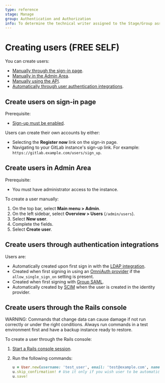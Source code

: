 ```yaml
---
type: reference
stage: Manage
group: Authentication and Authorization
info: To determine the technical writer assigned to the Stage/Group associated with this page, see https://about.gitlab.com/handbook/product/ux/technical-writing/#assignments
---
```


# Creating users **(FREE SELF)**

You can create users:

- [Manually through the sign-in page](#create-users-on-sign-in-page).
- [Manually in the Admin Area](#create-users-in-admin-area).
- [Manually using the API](../../../api/users.md).
- [Automatically through user authentication integrations](#create-users-through-authentication-integrations).

## Create users on sign-in page

Prerequisite:

- [Sign-up must be enabled](../../admin_area/settings/sign_up_restrictions.md).

Users can create their own accounts by either:

- Selecting the **Register now** link on the sign-in page.
- Navigating to your GitLab instance's sign-up link. For example: `https://gitlab.example.com/users/sign_up`.

## Create users in Admin Area

Prerequisite:

- You must have administrator access to the instance.

To create a user manually:

1. On the top bar, select **Main menu > Admin**.
1. On the left sidebar, select **Overview > Users** (`/admin/users`).
1. Select **New user**.
1. Complete the fields.
1. Select **Create user**.

## Create users through authentication integrations

Users are:

- Automatically created upon first sign in with the [LDAP integration](../../../administration/auth/ldap/index.md).
- Created when first signing in using an [OmniAuth provider](../../../integration/omniauth.md) if
  the `allow_single_sign_on` setting is present.
- Created when first signing with [Group SAML](../../group/saml_sso/index.md).
- Automatically created by [SCIM](../../group/saml_sso/scim_setup.md) when the user is created in
  the identity provider.

## Create users through the Rails console

WARNING:
Commands that change data can cause damage if not run correctly or under the right conditions. Always run commands in a test environment first and have a backup instance ready to restore.

To create a user through the Rails console:

1. [Start a Rails console session](../../../administration/operations/rails_console.md#starting-a-rails-console-session).
1. Run the following commands:

   ```ruby
   u = User.new(username: 'test_user', email: 'test@example.com', name: 'Test User', password: 'password', password_confirmation: 'password')
   u.skip_confirmation! # Use it only if you wish user to be automatically confirmed. If skipped, user receives confirmation e-mail
   u.save!
   ```
